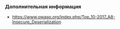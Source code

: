### Дополнительная информация

* https://www.owasp.org/index.php/Top_10-2017_A8-Insecure_Deserialization